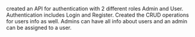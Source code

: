 created an API for authentication with 2 different roles Admin and User. 
Authentication includes Login and Register.
Created the CRUD operations for users info as well.
Admins can have all info about users and an admin can be assigned to a user.
